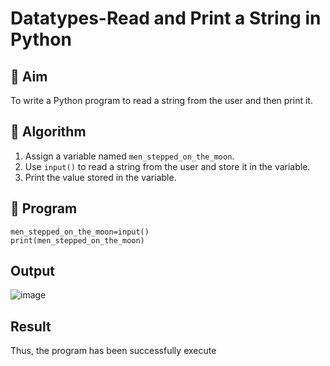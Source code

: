 # Datatypes-Read and Print a String in Python

## 🎯 Aim
To write a Python program to read a string from the user and then print it.

## 🧠 Algorithm
1. Assign a variable named `men_stepped_on_the_moon`.
2. Use `input()` to read a string from the user and store it in the variable.
3. Print the value stored in the variable.

## 🧾 Program
```
men_stepped_on_the_moon=input() 
print(men_stepped_on_the_moon)
```
## Output
![image](https://github.com/user-attachments/assets/683da0b1-80d7-4362-b293-403549285cf6)


## Result
Thus, the program has been successfully execute
